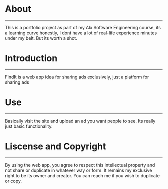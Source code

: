 # About
---
This is a portfolio project as part of my Alx Software Engineering course, its a learning curve honestly, I dont have a lot of real-life experience minutes under my belt. But its worth a shot.

# Introduction
---
FindIt is a web app idea for sharing ads exclusively, just a platform for sharing ads

# Use
---
Basically  visit the site and upload an ad you want people to see. Its really just basic functionality.

# Liscense and Copyright
---
By using the web app, you agree to respect this intellectual property and not share or duplicate in whatever way or form. It remains my exclusive right to be its owner and creator.
You can reach me if you wish to duplicate or copy.
